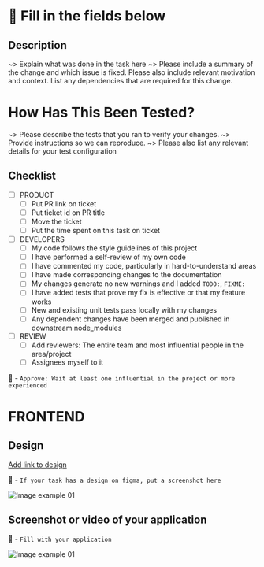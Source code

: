# 🚨 Fill in the fields below

## Description

~> Explain what was done in the task here
~> Please include a summary of the change and which issue is fixed. Please also include relevant motivation and context. List any dependencies that are required for this change.


# How Has This Been Tested?


~> Please describe the tests that you ran to verify your changes. 
~> Provide instructions so we can reproduce. 
~> Please also list any relevant details for your test configuration


## Checklist


- [ ] PRODUCT
  - [ ] Put PR link on ticket
  - [ ] Put ticket id on PR title
  - [ ] Move the ticket
  - [ ] Put the time spent on this task on ticket
- [ ] DEVELOPERS
  - [ ] My code follows the style guidelines of this project
  - [ ] I have performed a self-review of my own code
  - [ ] I have commented my code, particularly in hard-to-understand areas
  - [ ] I have made corresponding changes to the documentation
  - [ ] My changes generate no new warnings and I added `TODO:`, `FIXME:`
  - [ ] I have added tests that prove my fix is effective or that my feature works
  - [ ] New and existing unit tests pass locally with my changes
  - [ ] Any dependent changes have been merged and published in downstream node_modules

- [ ] REVIEW
  - [ ] Add reviewers: The entire team and most influential people in the area/project
  - [ ] Assignees myself to it
 
🚨 - `Approve: Wait at least one influential in the project or more experienced` 
 
# FRONTEND

## Design

[Add link to design](https://example.com)

🚨 - `If your task has a design on figma, put a screenshot here`

![Image example 01](https://picsum.photos/400/200)

## Screenshot or video of your application

🚨 - `Fill with your application`

![Image example 01](https://picsum.photos/200/400)


